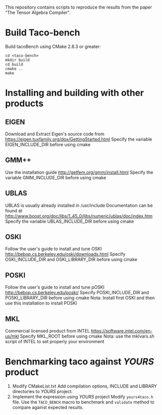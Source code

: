 This repository contains scripts to reproduce the results from the paper "The Tensor Algebra Compiler".

# Build Taco-bench 
Build tacoBench using CMake 2.8.3 or greater:
```
cd <taco-bench>
mkdir build
cd build
cmake ..
make 
```
# Installing and building with other products
## EIGEN
Download and Extract Eigen's source code from https://eigen.tuxfamily.org/dox/GettingStarted.html
Specify the variable EIGEN_INCLUDE_DIR before using cmake

## GMM++
Use the installation guide http://getfem.org/gmm/install.html
Specify the variable GMM_INCLUDE_DIR before using cmake

## UBLAS
UBLAS is usually already installed in /usr/include
Documentation can be found at http://www.boost.org/doc/libs/1_45_0/libs/numeric/ublas/doc/index.htm
Specify the variable UBLAS_INCLUDE_DIR before using cmake

## OSKI
Follow the user's guide to install and tune OSKI
http://bebop.cs.berkeley.edu/oski/downloads.html
Specify OSKI_INCLUDE_DIR and OSKI_LIBRARY_DIR before using cmake

## POSKI
Follow the user's guide to install and tune pOSKI
http://bebop.cs.berkeley.edu/poski/
Specify POSKI_INCLUDE_DIR and POSKI_LIBRARY_DIR before using cmake
Nota: Install first OSKI and then use this installation to install POSKI

## MKL
Commercial licensed product from INTEL
https://software.intel.com/en-us/mkl
Specify MKL_ROOT before using cmake
Nota: use the mklvars.sh script of INTEL to set properly your environment

# Benchmarking taco against *YOURS* product
1. Modify CMakeList.txt
Add compilation options, INCLUDE and LIBRARY directories to *YOURS* project.  
2. Implement the expression using *YOURS* project
Modify `yours4taco.h` file.
Use the `TACO_BENCH` macro to benchmark and `validate` method to compare against expected results.

